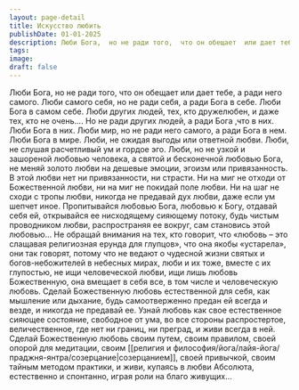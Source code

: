 ```yaml
---
layout: page-detail
title: Искусство любить
publishDate: 01-01-2025
description: Люби Бога,  но не ради того,  что он обещает  или дает тебе,  а ради него самого. Люби самого себя,  но не ради себя,  а ради Бога в себе. Люби Бога в самом себе. Люби других людей,  тех, кто дружелюбен,  и даже тех, кто не очень…. Но не ради других людей,  а ради Бога ,что в них...
tags:
image:
draft: false
---
```

Люби Бога,  но не ради того,  что он обещает  или дает тебе,  а ради него самого. Люби самого себя,  но не ради себя,  а ради Бога в себе. Люби Бога в самом себе. Люби других людей,  тех, кто дружелюбен,  и даже тех, кто не очень…. Но не ради других людей,  а ради Бога ,что в них. Люби Бога в них. Люби мир,  но не ради него самого,  а ради Бога в нем. Люби Бога в мире. Люби, не ожидая выгоды  или ответной любви. Люби, не слушая  расчетливый ум и гордое эго. Люби, но не узкой  и зашореной любовью человека,  а святой и бесконечной любовью Бога,  не меняй золото любви  на дешевые эмоции,  эгоизм или привязанность. В этой любви нет  ни привязанности, ни страсти. Ни на миг не отходи  от Божественной любви,  ни на миг не покидай поле любви. Ни на шаг не сходи с тропы любви,  никогда не предавай дух любви,  даже если ум шепчет иное. Пропитывайся любовью Бога,  любовью к Богу,  отдавай себя ей,  открывайся ее нисходящему  сияющему потоку, будь чистым проводником любви,  распространяя ее вокруг,  сам становись этой любовью... Не обращай внимания на тех,  кто говорит, что «любовь – это слащавая религиозная  ерунда для глупцов»,  что она якобы «устарела», они так говорят,  потому что не ведают  о чудесной жизни святых  и богов-небожителей в небесных мирах, люби и их тоже, вместе с их глупостью,  не ищи человеческой любви,  ищи лишь любовь Божественную, она вмещает в себя все,  в том числе и человеческую любовь. Сделай Божественную любовь  естественной для себя,  как мышление или дыхание, будь самоотверженно предан ей  всегда и везде,  и никогда не предавай ее. Узнай любовь  как свое естественное  сияющее состояние,  свободное от ума, во все стороны распростертое,  величественное,  где нет ни границ, ни преград,  и живи всегда в ней. Сделай Божественную любовь  своим путем, своим правилом,  своей опорой для медитации,  своим [[религия и философия/йога/лайя-йога/праджня-янтра/созерцание|созерцанием]], своей привычкой,  своим тайным методом практики, и живи, купаясь в любви Абсолюта,  естественно и спонтанно,  играя роли на благо живущих…
